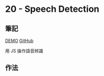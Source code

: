 # 20 - Speech Detection

## 筆記

[DEMO](https://weiyuan1993.github.io/JavaScript30/20-Speech-Detection)
[GitHub](https://github.com/weiyuan1993/JavaScript30/tree/master/20-Speech-Detection)

用 JS 操作語音辨識

<!--more-->

## 作法

